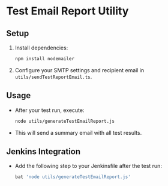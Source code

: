 # Test Email Report Utility

## Setup
1. Install dependencies:
   ```sh
   npm install nodemailer
   ```
2. Configure your SMTP settings and recipient email in `utils/sendTestReportEmail.ts`.

## Usage
- After your test run, execute:
  ```sh
  node utils/generateTestEmailReport.js
  ```
- This will send a summary email with all test results.

## Jenkins Integration
- Add the following step to your Jenkinsfile after the test run:
  ```groovy
  bat 'node utils/generateTestEmailReport.js'
  ```
